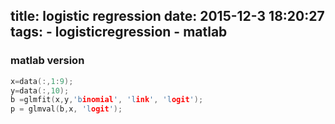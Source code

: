 title: logistic regression
date: 2015-12-3 18:20:27
tags: 
    - logisticregression
    - matlab
---

### matlab version

```c
x=data(:,1:9);
y=data(:,10);
b =glmfit(x,y,'binomial', 'link', 'logit');
p = glmval(b,x, 'logit');
```
<!--more-->
